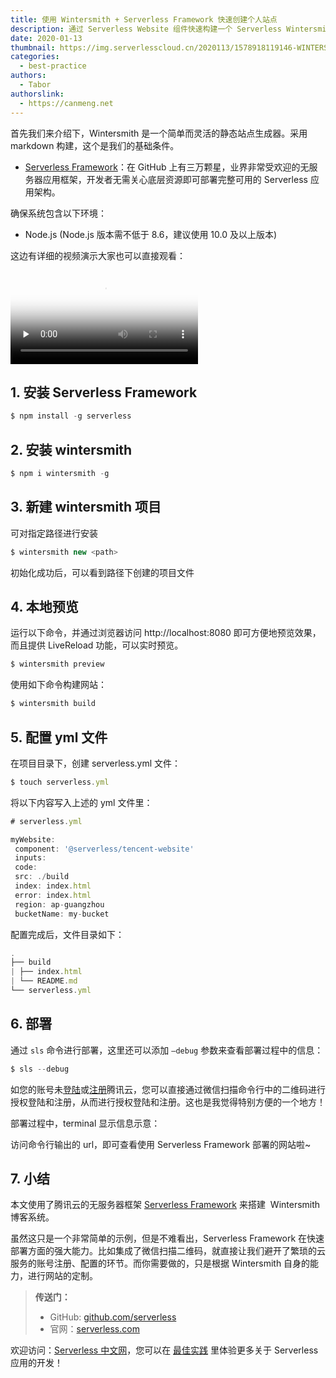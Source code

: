 ```yaml
---
title: 使用 Wintersmith + Serverless Framework 快速创建个人站点
description: 通过 Serverless Website 组件快速构建一个 Serverless Wintersmith 个人站点。
date: 2020-01-13
thumbnail: https://img.serverlesscloud.cn/2020113/1578918119146-WINTERS.png
categories:
  - best-practice
authors:
  - Tabor
authorslink:
  - https://canmeng.net
---
```

首先我们来介绍下，Wintersmith 是一个简单而灵活的静态站点生成器。采用 markdown 构建，这个是我们的基础条件。

- [Serverless Framework](https://github.com/serverless/serverless/blob/master/README_CN.md)：在 GitHub 上有三万颗星，业界非常受欢迎的无服务器应用框架，开发者无需关心底层资源即可部署完整可用的 Serverless 应用架构。

确保系统包含以下环境：

- Node.js (Node.js 版本需不低于 8.6，建议使用 10.0 及以上版本)

这边有详细的视频演示大家也可以直接观看：

<video id="video" controls="" preload="none" poster="https://img.serverlesscloud.cn/2020113/1578918119146-WINTERS.png">
<source id="mp4" src="https://serverlessimg-1253970226.cos.ap-chengdu.myqcloud.com/video/win.mp4">
</video>

## 1. 安装 Serverless Framework

```js
$ npm install -g serverless
```

## 2. 安装 wintersmith

```js
$ npm i wintersmith -g
```

## 3. 新建 wintersmith 项目

可对指定路径进行安装

```js
$ wintersmith new <path>
```

初始化成功后，可以看到路径下创建的项目文件

## 4. 本地预览

运行以下命令，并通过浏览器访问 http://localhost:8080 即可方便地预览效果，而且提供 LiveReload 功能，可以实时预览。

```js
$ wintersmith preview
```

使用如下命令构建网站：

```js
$ wintersmith build
```

## 5. 配置 yml 文件

在项目目录下，创建 serverless.yml 文件：

```js
$ touch serverless.yml
```

将以下内容写入上述的 yml 文件里：

```js
# serverless.yml

myWebsite:
 component: '@serverless/tencent-website'
 inputs:
 code:
 src: ./build
 index: index.html
 error: index.html
 region: ap-guangzhou
 bucketName: my-bucket
```

配置完成后，文件目录如下：

```js
.
├── build
| ├── index.html
| └── README.md
└── serverless.yml
```

## 6. 部署

通过 `sls` 命令进行部署，这里还可以添加 `–debug` 参数来查看部署过程中的信息：

```js
$ sls --debug
```

如您的账号未[登陆](https://cloud.tencent.com/login)或[注册](https://cloud.tencent.com/register)腾讯云，您可以直接通过微信扫描命令行中的二维码进行授权登陆和注册，从而进行授权登陆和注册。这也是我觉得特别方便的一个地方！

部署过程中，terminal 显示信息示意：

访问命令行输出的 url，即可查看使用 Serverless Framework 部署的网站啦~

## 7. 小结

本文使用了腾讯云的无服务器框架 [Serverless Framework](https://cloud.tencent.com/product/sf) 来搭建  Wintersmith 博客系统。

虽然这只是一个非常简单的示例，但是不难看出，Serverless Framework 在快速部署方面的强大能力。比如集成了微信扫描二维码，就直接让我们避开了繁琐的云服务的账号注册、配置的环节。而你需要做的，只是根据 Wintersmith 自身的能力，进行网站的定制。

> **传送门：**
> - GitHub: [github.com/serverless](https://github.com/serverless/serverless/blob/master/README_CN.md) 
> - 官网：[serverless.com](https://serverless.com/)

欢迎访问：[Serverless 中文网](https://serverlesscloud.cn/)，您可以在 [最佳实践](https://serverlesscloud.cn/best-practice) 里体验更多关于 Serverless 应用的开发！
